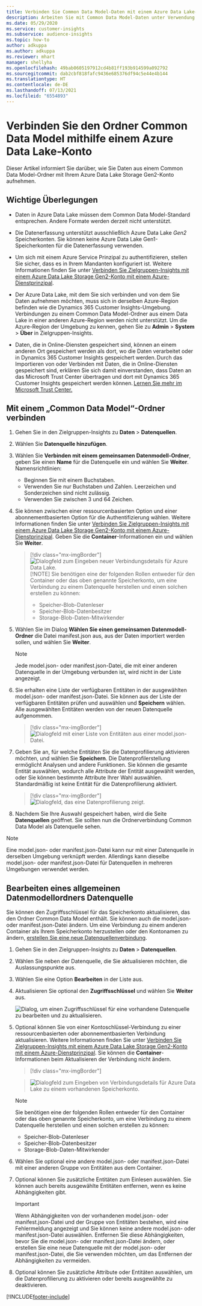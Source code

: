 ```yaml
---
title: Verbinden Sie Common Data Model-Daten mit einem Azure Data Lake-Konto
description: Arbeiten Sie mit Common Data Model-Daten unter Verwendung von Azure Data Lake Storage.
ms.date: 05/29/2020
ms.service: customer-insights
ms.subservice: audience-insights
ms.topic: how-to
author: adkuppa
ms.author: adkuppa
ms.reviewer: mhart
manager: shellyha
ms.openlocfilehash: 49bab0605197912cd4b81ff193b914599a092792
ms.sourcegitcommit: dab2cbf818fafc9436e685376df94c5e44e4b144
ms.translationtype: HT
ms.contentlocale: de-DE
ms.lasthandoff: 07/13/2021
ms.locfileid: "6554893"
---
```

# <a name="connect-to-a-common-data-model-folder-using-an-azure-data-lake-account"></a>Verbinden Sie den Ordner Common Data Model mithilfe einem Azure Data Lake-Konto

Dieser Artikel informiert Sie darüber, wie Sie Daten aus einem Common Data Model-Ordner mit Ihrem Azure Data Lake Storage Gen2-Konto aufnehmen.

## <a name="important-considerations"></a>Wichtige Überlegungen

- Daten in Azure Data Lake müssen dem Common Data Model-Standard entsprechen. Andere Formate werden derzeit nicht unterstützt.

- Die Datenerfassung unterstützt ausschließlich Azure Data Lake *Gen2* Speicherkonten. Sie können keine Azure Data Lake Gen1-Speicherkonten für die Datenerfassung verwenden.

- Um sich mit einem Azure Service Prinzipal zu authentifizieren, stellen Sie sicher, dass es in Ihrem Mandanten konfiguriert ist. Weitere Informationen finden Sie unter [Verbinden Sie Zielgruppen-Insights mit einem Azure Data Lake Storage Gen2-Konto mit einem Azure-Dienstprinzipal](connect-service-principal.md).

- Der Azure Data Lake, mit dem Sie sich verbinden und von dem Sie Daten aufnehmen möchten, muss sich in derselben Azure-Region befinden wie die Dynamics 365 Customer Insights-Umgebung. Verbindungen zu einem Common Data Model-Ordner aus einem Data Lake in einer anderen Azure-Region werden nicht unterstützt. Um die Azure-Region der Umgebung zu kennen, gehen Sie zu **Admin** > **System** > **Über** in Zielgruppen-Insights.

- Daten, die in Online-Diensten gespeichert sind, können an einem anderen Ort gespeichert werden als dort, wo die Daten verarbeitet oder in Dynamics 365 Customer Insights gespeichert werden. Durch das Importieren von oder Verbinden mit Daten, die in Online-Diensten gespeichert sind, erklären Sie sich damit einverstanden, dass Daten an das Microsoft Trust Center übertragen und dort mit Dynamics 365 Customer Insights gespeichert werden können. [Lernen Sie mehr im Microsoft Trust Center.](https://www.microsoft.com/trust-center)

## <a name="connect-to-a-common-data-model-folder"></a>Mit einem „Common Data Model“-Ordner verbinden

1. Gehen Sie in den Zielgruppen-Insights zu **Daten** > **Datenquellen**.

1. Wählen Sie **Datenquelle hinzufügen**.

1. Wählen Sie **Verbinden mit einem gemeinsamen Datenmodell-Ordner**, geben Sie einen **Name** für die Datenquelle ein und wählen Sie **Weiter**. Namensrichtlinien: 
   - Beginnen Sie mit einem Buchstaben.
   - Verwenden Sie nur Buchstaben und Zahlen. Leerzeichen und Sonderzeichen sind nicht zulässig.
   - Verwenden Sie zwischen 3 und 64 Zeichen.

1. Sie können zwischen einer ressourcenbasierten Option und einer abonnementbasierten Option für die Authentifizierung wählen. Weitere Informationen finden Sie unter [Verbinden Sie Zielgruppen-Insights mit einem Azure Data Lake Storage Gen2-Konto mit einem Azure-Dienstprinzipal](connect-service-principal.md). Geben Sie die **Container**-Informationen ein und wählen Sie **Weiter**.
   > [!div class="mx-imgBorder"]
   > ![Dialogfeld zum Eingeben neuer Verbindungsdetails für Azure Data Lake.](media/enter-new-storage-details.png)
   > [!NOTE]
   > Sie benötigen eine der folgenden Rollen entweder für den Container oder das oben genannte Speicherkonto, um eine Verbindung zu einem Datenquelle herstellen und einen solchen erstellen zu können:
   >  - Speicher-Blob-Datenleser
   >  - Speicher-Blob-Datenbesitzer
   >  - Storage-Blob-Daten-Mitwirkender

1. Wählen Sie im Dialog **Wählen Sie einen gemeinsamen Datenmodell-Ordner** die Datei manifest.json aus, aus der Daten importiert werden sollen, und wählen Sie **Weiter**.
   > [!NOTE]
   > Jede model.json- oder manifest.json-Datei, die mit einer anderen Datenquelle in der Umgebung verbunden ist, wird nicht in der Liste angezeigt.

1. Sie erhalten eine Liste der verfügbaren Entitäten in der ausgewählten model.json- oder manifest.json-Datei. Sie können aus der Liste der verfügbaren Entitäten prüfen und auswählen und **Speichern** wählen. Alle ausgewählten Entitäten werden von der neuen Datenquelle aufgenommen.
   > [!div class="mx-imgBorder"]
   > ![Dialogfeld mit einer Liste von Entitäten aus einer model.json-Datei.](media/review-entities.png)

8. Geben Sie an, für welche Entitäten Sie die Datenprofilierung aktivieren möchten, und wählen Sie **Speichern**. Die Datenprofilerstellung ermöglicht Analysen und andere Funktionen. Sie können die gesamte Entität auswählen, wodurch alle Attribute der Entität ausgewählt werden, oder Sie können bestimmte Attribute Ihrer Wahl auswählen. Standardmäßig ist keine Entität für die Datenprofilierung aktiviert.
   > [!div class="mx-imgBorder"]
   > ![Dialogfeld, das eine Datenprofilierung zeigt.](media/dataprofiling-entities.png)

9. Nachdem Sie Ihre Auswahl gespeichert haben, wird die Seite **Datenquellen** geöffnet. Sie sollten nun die Ordnerverbindung Common Data Model als Datenquelle sehen.

> [!NOTE]
> Eine model.json- oder manifest.json-Datei kann nur mit einer Datenquelle in derselben Umgebung verknüpft werden. Allerdings kann dieselbe model.json- oder manifest.json-Datei für Datenquellen in mehreren Umgebungen verwendet werden.

## <a name="edit-a-common-data-model-folder-data-source"></a>Bearbeiten eines allgemeinen Datenmodellordners Datenquelle

Sie können den Zugriffsschlüssel für das Speicherkonto aktualisieren, das den Ordner Common Data Model enthält. Sie können auch die model.json- oder manifest.json-Datei ändern. Um eine Verbindung zu einem anderen Container als Ihrem Speicherkonto herzustellen oder den Kontonamen zu ändern, [erstellen Sie eine neue Datenquellenverbindung](#connect-to-a-common-data-model-folder).

1. Gehen Sie in den Zielgruppen-Insights zu **Daten** > **Datenquellen**.

2. Wählen Sie neben der Datenquelle, die Sie aktualisieren möchten, die Auslassungspunkte aus.

3. Wählen Sie eine Option **Bearbeiten** in der Liste aus.

4. Aktualisieren Sie optional den **Zugriffsschlüssel** und wählen Sie **Weiter** aus.

   ![Dialog, um einen Zugriffsschlüssel für eine vorhandene Datenquelle zu bearbeiten und zu aktualisieren.](media/edit-access-key.png)

5. Optional können Sie von einer Kontoschlüssel-Verbindung zu einer ressourcenbasierten oder abonnementbasierten Verbindung aktualisieren. Weitere Informationen finden Sie unter [Verbinden Sie Zielgruppen-Insights mit einem Azure Data Lake Storage Gen2-Konto mit einem Azure-Dienstprinzipal](connect-service-principal.md). Sie können die **Container**-Informationen beim Aktualisieren der Verbindung nicht ändern.
   > [!div class="mx-imgBorder"]

   > ![Dialogfeld zum Eingeben von Verbindungsdetails für Azure Data Lake zu einem vorhandenen Speicherkonto.](media/enter-existing-storage-details.png)

   > [!NOTE]
   > Sie benötigen eine der folgenden Rollen entweder für den Container oder das oben genannte Speicherkonto, um eine Verbindung zu einem Datenquelle herstellen und einen solchen erstellen zu können:
   >  - Speicher-Blob-Datenleser
   >  - Speicher-Blob-Datenbesitzer
   >  - Storage-Blob-Daten-Mitwirkender


6. Wählen Sie optional eine andere model.json- oder manifest.json-Datei mit einer anderen Gruppe von Entitäten aus dem Container.

7. Optional können Sie zusätzliche Entitäten zum Einlesen auswählen. Sie können auch bereits ausgewählte Entitäten entfernen, wenn es keine Abhängigkeiten gibt.

   > [!IMPORTANT]
   > Wenn Abhängigkeiten von der vorhandenen model.json- oder manifest.json-Datei und der Gruppe von Entitäten bestehen, wird eine Fehlermeldung angezeigt und Sie können keine andere model.json- oder manifest.json-Datei auswählen. Entfernen Sie diese Abhängigkeiten, bevor Sie die model.json- oder manifest.json-Datei ändern, oder erstellen Sie eine neue Datenquelle mit der model.json- oder manifest.json-Datei, die Sie verwenden möchten, um das Entfernen der Abhängigkeiten zu vermeiden.

8. Optional können Sie zusätzliche Attribute oder Entitäten auswählen, um die Datenprofilierung zu aktivieren oder bereits ausgewählte zu deaktivieren.   


[!INCLUDE[footer-include](../includes/footer-banner.md)]